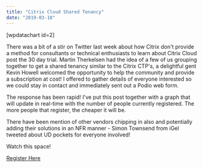 ```yaml
---
title: "Citrix Cloud Shared Tenancy"
date: "2019-03-18"
---
```


\[wpdatachart id=2\]

There was a bit of a stir on Twitter last week about how Citrix don't provide a method for consultants or technical enthusiasts to learn about Citrix Cloud post the 30 day trial. Martin Therkelsen had the idea of a few of us grouping together to get a shared tenancy similar to the Citrix CTP's, a delightful gent Kevin Howell welcomed the opportunity to help the community and provide a subscription at cost! I offered to gather details of everyone interested so we could stay in contact and immediately sent out a Podio web form.

The response has been rapid! I've put this post together with a graph that will update in real-time with the number of people currently registered. The more people that register, the cheaper it will be.

There have been mention of other vendors chipping in also and potentially adding their solutions in an NFR manner - Simon Townsend from iGel tweeted about UD pockets for everyone involved!

Watch this space!

[Register Here](https://podio.com/webforms/22502054/1586727)
